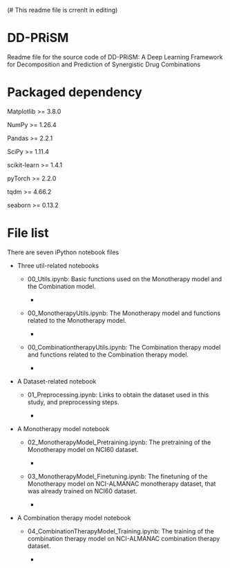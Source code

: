 (# This readme file is crrenlt in editing)


# DD-PRiSM
Readme file for the source code of DD-PRiSM: A Deep Learning Framework for Decomposition and Prediction of Synergistic Drug Combinations


# Packaged dependency
Matplotlib >= 3.8.0

NumPy >= 1.26.4

Pandas >= 2.2.1

SciPy >= 1.11.4

scikit-learn >= 1.4.1

pyTorch >= 2.2.0

tqdm >= 4.66.2

seaborn >= 0.13.2


# File list
There are seven iPython notebook files

- Three util-related notebooks
  - 00_Utils.ipynb: Basic functions used on the Monotherapy model and the Combination model.

    -

  - 00_MonotherapyUtils.ipynb: The Monotherapy model and functions related to the Monotherapy model.
 
    -

  - 00_CombinationtherapyUtils.ipynb: The Combination therapy model and functions related to the Combination therapy model.
 
    -

- A Dataset-related notebook
  - 01_Preprocessing.ipynb: Links to obtain the dataset used in this study, and preprocessing steps.

    -
    
- A Monotherapy model notebook
  - 02_MonotherapyModel_Pretraining.ipynb: The pretraining of the Monotherapy model on NCI60 dataset.

    -
    
  - 03_MonotherapyModel_Finetuning.ipynb: The finetuning of the Monotherapy model on NCI-ALMANAC monotherapy dataset, that was already trained on NCI60 dataset.
 
    -
    
- A Combination therapy model notebook
  - 04_CombinationTherapyModel_Training.ipynb: The training of the combination therapy model on NCI-ALMANAC combination therapy dataset.
 
    -

